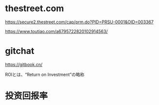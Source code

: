# thestreet.com
https://secure2.thestreet.com/cap/prm.do?PID=PRSU-0001&OID=003367

https://www.toutiao.com/a6795722820102914563/

# gitchat
https://gitbook.cn/


ROIとは、“Return on Investment”の略称 
# 投资回报率
